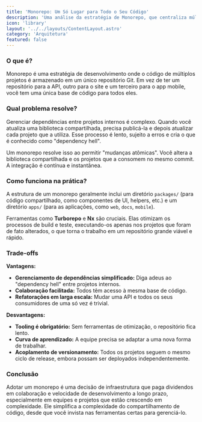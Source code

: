 ```yaml
---
title: 'Monorepo: Um Só Lugar para Todo o Seu Código'
description: 'Uma análise da estratégia de Monorepo, que centraliza múltiplos projetos em um único repositório para simplificar o compartilhamento de código e a colaboração.'
icon: 'library'
layout: '../../layouts/ContentLayout.astro'
category: 'Arquitetura'
featured: false
---
```


### O que é?

Monorepo é uma estratégia de desenvolvimento onde o código de múltiplos projetos é armazenado em um único repositório Git. Em vez de ter um repositório para a API, outro para o site e um terceiro para o app mobile, você tem uma única base de código para todos eles.

### Qual problema resolve?

Gerenciar dependências entre projetos internos é complexo. Quando você atualiza uma biblioteca compartilhada, precisa publicá-la e depois atualizar cada projeto que a utiliza. Esse processo é lento, sujeito a erros e cria o que é conhecido como "dependency hell".

Um monorepo resolve isso ao permitir "mudanças atômicas". Você altera a biblioteca compartilhada e os projetos que a consomem no mesmo commit. A integração é contínua e instantânea.

### Como funciona na prática?

A estrutura de um monorepo geralmente inclui um diretório `packages/` (para código compartilhado, como componentes de UI, helpers, etc.) e um diretório `apps/` (para as aplicações, como `web`, `docs`, `mobile`).

Ferramentas como **Turborepo** e **Nx** são cruciais. Elas otimizam os processos de build e teste, executando-os apenas nos projetos que foram de fato alterados, o que torna o trabalho em um repositório grande viável e rápido.

### Trade-offs

**Vantagens:**
- **Gerenciamento de dependências simplificado:** Diga adeus ao "dependency hell" entre projetos internos.
- **Colaboração facilitada:** Todos têm acesso à mesma base de código.
- **Refatorações em larga escala:** Mudar uma API e todos os seus consumidores de uma só vez é trivial.

**Desvantagens:**
- **Tooling é obrigatório:** Sem ferramentas de otimização, o repositório fica lento.
- **Curva de aprendizado:** A equipe precisa se adaptar a uma nova forma de trabalhar.
- **Acoplamento de versionamento:** Todos os projetos seguem o mesmo ciclo de release, embora possam ser deployados independentemente.

### Conclusão

Adotar um monorepo é uma decisão de infraestrutura que paga dividendos em colaboração e velocidade de desenvolvimento a longo prazo, especialmente em equipes e projetos que estão crescendo em complexidade. Ele simplifica a complexidade do compartilhamento de código, desde que você invista nas ferramentas certas para gerenciá-lo. 